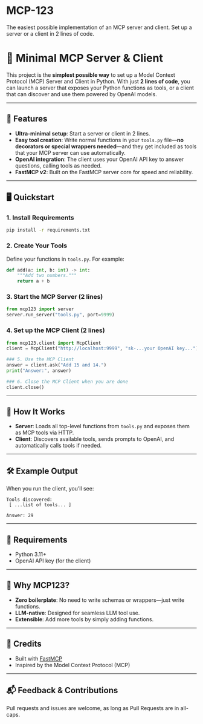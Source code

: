 # MCP-123
The easiest possible implementation of an MCP server and client.  Set up a server or a client in 2 lines of code.

# 🧩 Minimal MCP Server & Client

This project is the **simplest possible way** to set up a Model Context Protocol (MCP) Server and Client in Python. With just **2 lines of code**, you can launch a server that exposes your Python functions as tools, or a client that can discover and use them powered by OpenAI models.

---

## 🚀 Features
- **Ultra-minimal setup**: Start a server or client in 2 lines.
- **Easy tool creation**: Write normal functions in your `tools.py` file—**no decorators or special wrappers needed**—and they get included as tools that your MCP server can use automatically.
- **OpenAI integration**: The client uses your OpenAI API key to answer questions, calling tools as needed.
- **FastMCP v2**: Built on the FastMCP server core for speed and reliability.

---

## 🖥️ Quickstart

### 1. Install Requirements

```bash
pip install -r requirements.txt
```

### 2. Create Your Tools

Define your functions in `tools.py`. For example:

```python
def add(a: int, b: int) -> int:
    """Add two numbers."""
    return a + b
```

### 3. Start the MCP Server (2 lines)

```python
from mcp123 import server
server.run_server("tools.py", port=9999)
```


### 4. Set up the MCP Client (2 lines)

```python
from mcp123.client import McpClient
client = McpClient("http://localhost:9999", "sk-...your OpenAI key...")

### 5. Use the MCP Client
answer = client.ask("Add 15 and 14.")
print("Answer:", answer)

### 6. Close the MCP Client when you are done
client.close()
```

---

## 📝 How It Works

- **Server**: Loads all top-level functions from `tools.py` and exposes them as MCP tools via HTTP.
- **Client**: Discovers available tools, sends prompts to OpenAI, and automatically calls tools if needed.

---

## 🛠️ Example Output

When you run the client, you’ll see:

```
Tools discovered:
 [ ...list of tools... ]

Answer: 29
```

---

## 🔑 Requirements
- Python 3.11+
- OpenAI API key (for the client)

---

## 📢 Why MCP123?
- **Zero boilerplate**: No need to write schemas or wrappers—just write functions.
- **LLM-native**: Designed for seamless LLM tool use.
- **Extensible**: Add more tools by simply adding functions.

---

## 🤝 Credits
- Built with [FastMCP](https://github.com/typpo/fastmcp)
- Inspired by the Model Context Protocol (MCP)

---

## 📬 Feedback & Contributions
Pull requests and issues are welcome, as long as Pull Requests are in all-caps.
